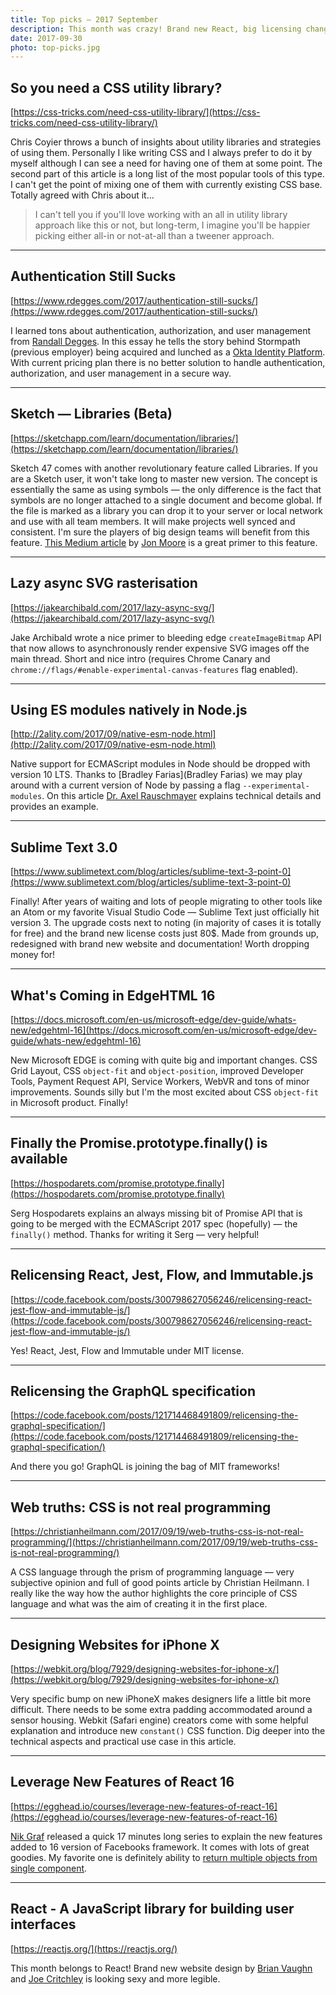 ```yaml
---
title: Top picks — 2017 September
description: This month was crazy! Brand new React, big licensing changes, Sketch Libraries, new Sublime Text release, CSS constants, EDGE 16, Promise API updates and more.
date: 2017-09-30
photo: top-picks.jpg
---
```


## So you need a CSS utility library?

[https://css-tricks.com/need-css-utility-library/](https://css-tricks.com/need-css-utility-library/)

Chris Coyier throws a bunch of insights about utility libraries and strategies of using them. Personally I like writing CSS and I always prefer to do it by myself although I can see a need for having one of them at some point. The second part of this article is a long list of the most popular tools of this type. I can't get the point of mixing one of them with currently existing CSS base. Totally agreed with Chris about it…

> I can't tell you if you'll love working with an all in utility library approach like this or not, but long-term, I imagine you'll be happier picking either all-in or not-at-all than a tweener approach.

- - -

## Authentication Still Sucks

[https://www.rdegges.com/2017/authentication-still-sucks/](https://www.rdegges.com/2017/authentication-still-sucks/)

I learned tons about authentication, authorization, and user management from [Randall Degges](https://twitter.com/rdegges). In this essay he tells the story behind Stormpath (previous employer) being acquired and lunched as a [Okta Identity Platform](https://developer.okta.com/). With current pricing plan there is no better solution to handle authentication, authorization, and user management in a secure way.

- - -

## Sketch — Libraries (Beta)

[https://sketchapp.com/learn/documentation/libraries/](https://sketchapp.com/learn/documentation/libraries/)

Sketch 47 comes with another revolutionary feature called Libraries. If you are a Sketch user, it won't take long to master new version. The concept is essentially the same as using symbols — the only difference is the fact that symbols are no longer attached to a single document and become global. If the file is marked as a library you can drop it to your server or local network and use with all team members. It will make projects well synced and consistent. I'm sure the players of big design teams will benefit from this feature. [This Medium article](https://medium.com/ux-power-tools/sketch-libraries-how-they-work-and-the-crazy-stuff-you-can-do-with-them-fc10f142ac80) by [Jon Moore](https://twitter.com/uxpowertools) is a great primer to this feature.

- - -

## Lazy async SVG rasterisation

[https://jakearchibald.com/2017/lazy-async-svg/](https://jakearchibald.com/2017/lazy-async-svg/)

Jake Archibald wrote a nice primer to bleeding edge `createImageBitmap` API that now allows to asynchronously render expensive SVG images off the main thread. Short and nice intro (requires Chrome Canary and `chrome://flags/#enable-experimental-canvas-features` flag enabled).

- - -

## Using ES modules natively in Node.js

[http://2ality.com/2017/09/native-esm-node.html](http://2ality.com/2017/09/native-esm-node.html)

Native support for ECMAScript modules in Node should be dropped with version 10 LTS. Thanks to [Bradley Farias](Bradley Farias) we may play around with a current version of Node by passing a flag `--experimental-modules`. On this article [Dr. Axel Rauschmayer](https://twitter.com/rauschma) explains technical details and provides an example.

- - -

## Sublime Text 3.0

[https://www.sublimetext.com/blog/articles/sublime-text-3-point-0](https://www.sublimetext.com/blog/articles/sublime-text-3-point-0)

Finally! After years of waiting and lots of people migrating to other tools like an Atom or my favorite Visual Studio Code — Sublime Text just officially hit version 3. The upgrade costs next to noting (in majority of cases it is totally for free) and the brand new license costs just 80$. Made from grounds up, redesigned with brand new website and documentation! Worth dropping money for!

- - -

## What's Coming in EdgeHTML 16
[https://docs.microsoft.com/en-us/microsoft-edge/dev-guide/whats-new/edgehtml-16](https://docs.microsoft.com/en-us/microsoft-edge/dev-guide/whats-new/edgehtml-16)

New Microsoft EDGE is coming with quite big and important changes. CSS Grid Layout, CSS `object-fit` and `object-position`, improved Developer Tools, Payment Request API, Service Workers, WebVR and tons of minor improvements. Sounds silly but I'm the most excited about CSS `object-fit` in Microsoft product. Finally!

- - -

## Finally the Promise.prototype.finally() is available

[https://hospodarets.com/promise.prototype.finally](https://hospodarets.com/promise.prototype.finally)

Serg Hospodarets explains an always missing bit of Promise API that is going to be merged with the ECMAScript 2017 spec (hopefully) — the `finally()` method. Thanks for writing it Serg — very helpful!

- - -

## Relicensing React, Jest, Flow, and Immutable.js

[https://code.facebook.com/posts/300798627056246/relicensing-react-jest-flow-and-immutable-js/](https://code.facebook.com/posts/300798627056246/relicensing-react-jest-flow-and-immutable-js/)

Yes! React, Jest, Flow and Immutable under MIT license.

- - -

## Relicensing the GraphQL specification
[https://code.facebook.com/posts/121714468491809/relicensing-the-graphql-specification/](https://code.facebook.com/posts/121714468491809/relicensing-the-graphql-specification/)

And there you go! GraphQL is joining the bag of MIT frameworks!

- - -

## Web truths: CSS is not real programming

[https://christianheilmann.com/2017/09/19/web-truths-css-is-not-real-programming/](https://christianheilmann.com/2017/09/19/web-truths-css-is-not-real-programming/)

A CSS language through the prism of programming language — very subjective opinion and full of good points article by Christian Heilmann. I really like the way how the author highlights the core principle of CSS language and what was the aim of creating it in the first place.

- - -

## Designing Websites for iPhone X

[https://webkit.org/blog/7929/designing-websites-for-iphone-x/](https://webkit.org/blog/7929/designing-websites-for-iphone-x/)

Very specific bump on new iPhoneX makes designers life a little bit more difficult. There needs to be some extra padding accommodated around a sensor housing. Webkit (Safari engine) creators come with some helpful explanation and introduce new `constant()` CSS function. Dig deeper into the technical aspects and practical use case in this article.

- - -

## Leverage New Features of React 16

[https://egghead.io/courses/leverage-new-features-of-react-16](https://egghead.io/courses/leverage-new-features-of-react-16)

[Nik Graf](https://twitter.com/nikgraf) released a quick 17 minutes long series to explain the new features added to 16 version of Facebooks framework. It comes with lots of great goodies. My favorite one is definitely ability to [return multiple objects from single component](https://twitter.com/pawelgrzybek/status/913697990849826816).

- - -

## React - A JavaScript library for building user interfaces

[https://reactjs.org/](https://reactjs.org/)

This month belongs to React! Brand new website design by [Brian Vaughn](https://twitter.com/brian_d_vaughn) and [Joe Critchley](https://twitter.com/joecritch) is looking sexy and more legible.

